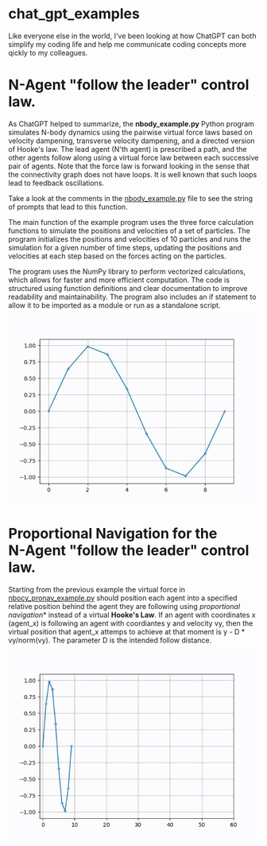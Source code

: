 # chat_gpt_examples

Like everyone else in the world, I've been looking at how ChatGPT can both simplify my coding life and help me communicate coding concepts more qickly to my colleagues.

# N-Agent "follow the leader" control law.
As ChatGPT helped to summarize, the **nbody_example.py** Python program simulates N-body dynamics using the pairwise virtual force laws based on velocity dampening, transverse velocity dampening, and a directed version of Hooke's law. The lead agent (N'th agent) is prescribed a path, and the other agents follow along using a virtual force law between each successive pair of agents.  Note that the force law is forward looking in the sense that the connectivity graph does not have loops.  It is well known that such loops lead to feedback oscillations.

Take a look at the comments in the [nbody_example.py](nbody_example.py) file to see the string of prompts that lead to this function.

The main function of the example program uses the three force calculation functions to simulate the positions and velocities of a set of particles. The program initializes the positions and velocities of 10 particles and runs the simulation for a given number of time steps, updating the positions and velocities at each step based on the forces acting on the particles. 

The program uses the NumPy library to perform vectorized calculations, which allows for faster and more efficient computation. The code is structured using function definitions and clear documentation to improve readability and maintainability. The program also includes an if statement to allow it to be imported as a module or run as a standalone script.

![One agent leading nine others](./follow_the_leader.gif)

# Proportional Navigation for the <br> N-Agent "follow the leader" control law.
Starting from the previous example the virtual force in [nbocy_pronav_example.py](nbody_pronav_example.py) should position each agent into a specified relative position behind the agent they are following using *proportional navigation** instead of a virtual **Hooke's Law**.  If an agent with coordinates x (agent_x) is following an agent with coordiantes y and velocity vy, then the virtual position that agent_x attemps to achieve at that moment is y - D * vy/norm(vy).  The parameter D is the intended follow distance.

![One agent leading nine others](./pronav_follow_the_leader.gif)
